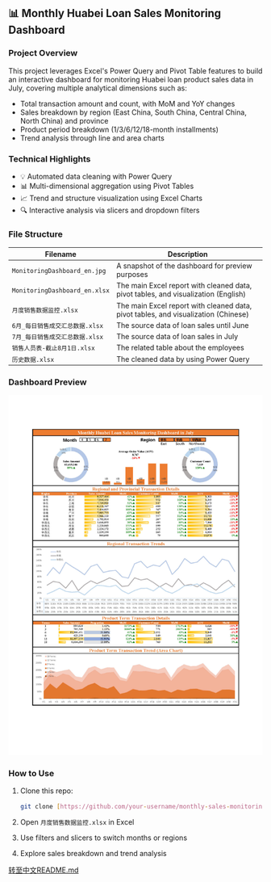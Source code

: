 ## 📊 Monthly Huabei Loan Sales Monitoring Dashboard

### Project Overview

This project leverages Excel's Power Query and Pivot Table features to build an interactive dashboard for monitoring Huabei loan product sales data in July, covering multiple analytical dimensions such as:

- Total transaction amount and count, with MoM and YoY changes
- Sales breakdown by region (East China, South China, Central China, North China) and province
- Product period breakdown (1/3/6/12/18-month installments)
- Trend analysis through line and area charts

### Technical Highlights

- 💡 Automated data cleaning with Power Query
- 📊 Multi-dimensional aggregation using Pivot Tables
- 📈 Trend and structure visualization using Excel Charts
- 🔍 Interactive analysis via slicers and dropdown filters

### File Structure

| Filename                | Description                                                  |
| ----------------------- | ------------------------------------------------------------ |
| `MonitoringDashboard_en.jpg`  | A snapshot of the dashboard for preview purposes             |
| `MonitoringDashboard_en.xlsx`  | The main Excel report with cleaned data, pivot tables, and visualization (English) |
| `月度销售数据监控.xlsx` | The main Excel report with cleaned data, pivot tables, and visualization (Chinese) |
| `6月_每日销售成交汇总数据.xlsx`| The source data of loan sales until June |
| `7月_每日销售成交汇总数据.xlsx`| The source data of loan sales in July |
| `销售人员表-截止8月1日.xlsx`| The related table about the employees |
|`历史数据.xlsx`| The cleaned data by using Power Query |



### Dashboard Preview

![](MonitoringDashboard_en.jpg)



### How to Use

1. Clone this repo:

    ``` bash
    git clone [https://github.com/your-username/monthly-sales-monitoring-dashboard.git](https://github.com/EricZhongYJ/DataAnalysisLoanSalesExcel.git)
    ```

2. Open `月度销售数据监控.xlsx` in Excel

3. Use filters and slicers to switch months or regions

4. Explore sales breakdown and trend analysis

[转至中文README.md](README_cn.md)
